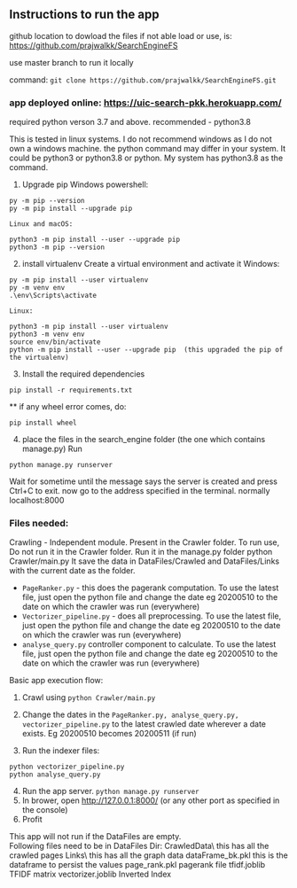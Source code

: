 ## Instructions to run the app

github location to dowload the files if not able load or use, is: https://github.com/prajwalkk/SearchEngineFS

use master branch to run it locally

command:
	`git clone https://github.com/prajwalkk/SearchEngineFS.git`

### app deployed online: https://uic-search-pkk.herokuapp.com/


required python verson 3.7 and above.
recommended - python3.8

This is tested in linux systems. I do not recommend windows as I do not own a windows machine.
the python command may differ in your system. It could be python3 or python3.8 or python. My system has python3.8 as the command.


1) Upgrade pip
	Windows powershell:
	
```
py -m pip --version
py -m pip install --upgrade pip
```
	Linux and macOS:
	
```
python3 -m pip install --user --upgrade pip
python3 -m pip --version
```
		
2) install virtualenv Create a virtual environment and activate it
	Windows:
	
```
py -m pip install --user virtualenv
py -m venv env
.\env\Scripts\activate
```
	
	Linux:
	
```
python3 -m pip install --user virtualenv
python3 -m venv env
source env/bin/activate
python -m pip install --user --upgrade pip  (this upgraded the pip of the virtualenv)
```

3) Install the required dependencies

```pip install wheel
pip install -r requirements.txt
```
		
 ** if any wheel error comes, do:
		
```pip install wheel```
		
4) place the files in the search_engine folder (the one which contains manage.py) Run
	
```python manage.py runserver```
	

Wait for sometime until the message says the server is created and press Ctrl+C to exit.
now go to the address specified in the terminal. normally localhost:8000

### Files needed:

Crawling - Independent module. Present in the Crawler folder. 
To run use, Do not run it in the Crawler folder. Run it in the manage.py folder 
	python Crawler/main.py
It save the data in DataFiles/Crawled and DataFiles/Links with the current date as the folder.

- `PageRanker.py` - this does the pagerank computation. To use the latest file, just open the python file and change the date eg 20200510 to the date on which the crawler was run (everywhere)
- `Vectorizer_pipeline.py` - does all preprocessing. To use the latest file, just open the python file and change the date eg 20200510 to the date on which the crawler was run (everywhere)
- `analyse_query.py` controller component to calculate. To use the latest file, just open the python file and change the date eg 20200510 to the date on which the crawler was run (everywhere)



Basic app execution flow:
1. Crawl using 
```python Crawler/main.py```

2. Change the dates in the `PageRanker.py, analyse_query.py, vectorizer_pipeline.py` to the latest crawled date  wherever a date exists. Eg 20200510 becomes 20200511 (if run)

3. Run the indexer files:

```
python vectorizer_pipeline.py
python analyse_query.py
```

4. Run the app server.
```python manage.py runserver```
5. In brower, open http://127.0.0.1:8000/ (or any other port as specified in the console) 
6. Profit

This app will not run if the DataFiles are empty. 	
Following files need to be in DataFiles Dir:
CrawledData\                  this has all the crawled pages
Links\  					  this has all the graph data
dataFrame_bk.pkl  			  this is the dataframe to persist the values
page_rank.pkl  				  pagerank file
tfidf.joblib                  TFIDF matrix 
vectorizer.joblib			  Inverted Index
